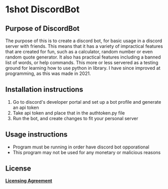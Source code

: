 # **1shot** DiscordBot

## Purpose of DiscordBot

The purpose of this is to create a discord bot, for basic usage in a discord server with friends. This means that it has a variety of impractical features that are created for fun, such as a calculator, random number or even random quote generator. It also has practical features including a banned list of words, or help commands. This more or less servered as a testing ground for learning how to use python in library. I have since improved at programming, as this was made in 2021.

## Installation instructions

1. Go to discord's developer portal and set up a bot profile and generate an api token
2. Take api token and place that in the authtoken.py file
3. Run the bot, and create changes to fit your personal server

## Usage instructions
- Program must be running in order have discord bot opporational
- This program may not be used for any monetary or malicious reasons

## **License**
[**Licensing Agreement**](https://github.com/dmtetra/DiscordBot/blob/main/License "Licensing agreement")
